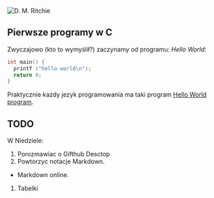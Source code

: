 ![D. M. Ritchie](http://en.wikipedia.org/wiki/File:Dennis_MacAlistair_Ritchie.jpg)

## Pierwsze programy w C

Zwyczajowo (kto to wymyślił?) zaczynamy od programu:
*Hello World*:

```C
int main() {
  printf ("hello world\n");
  return 0;
}
```

Praktycznie kazdy jezyk programowania ma taki program [Hello World program][1].

## TODO

W Niedziele:

1. Porozmawiac o Gifthub Desctop
1. Powtorzyc notacje Markdown.
  - Markdown online.
1. Tabelki

[1]:http://pl.wikipedia.org/wiki/Hello_world

